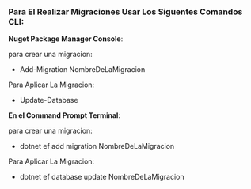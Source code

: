 ### Para El Realizar Migraciones Usar Los Siguentes Comandos CLI:

**Nuget Package Manager Console**:

para crear una migracion:
* Add-Migration NombreDeLaMigracion


Para Aplicar La Migracion:
* Update-Database

**En el Command Prompt Terminal**:

para crear una migracion:
* dotnet ef add migration NombreDeLaMigracion

Para Aplicar La Migracion:
* dotnet ef database update NombreDeLaMigracion
